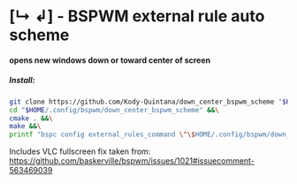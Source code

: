 # [↳ ↲] - BSPWM external rule auto scheme
#### opens new windows down or toward center of screen

##### Install:
```Bash
git clone https://github.com/Kody-Quintana/down_center_bspwm_scheme "$HOME/.config/bspwm/down_center_bspwm_scheme" &&\
cd "$HOME/.config/bspwm/down_center_bspwm_scheme" &&\
cmake . &&\
make &&\
printf "bspc config external_rules_command \"\$HOME/.config/bspwm/down_center_bspwm_scheme/down_center_scheme\"" >> "$HOME/.config/bspwm/bspwmrc"
```

Includes VLC fullscreen fix taken from:
https://github.com/baskerville/bspwm/issues/1021#issuecomment-563469039
